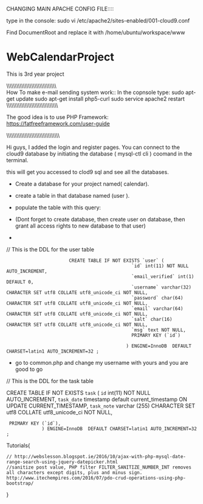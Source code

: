 CHANGING MAIN APACHE CONFIG FILE::::

type in the console:
sudo vi /etc/apache2/sites-enabled/001-cloud9.conf

Find DocumentRoot and replace it with /home/ubuntu/workspace/www




# WebCalendarProject
This is 3rd year project

\\\\\\\\\\\\\\\\\\\\\\\\\\\\\\\\\\\\\\\\\\\\\\\\\\\\\\\\\\\\\
How To make e-mail sending system work::
 In the copnsole type: sudo apt-get update
                       sudo apt-get install php5-curl
                       sudo service apache2 restart
\\\\\\\\\\\\\\\\\\\\\\\\\\\\\\\\\\\\\\\\\\\\\\\\\\\\\\\\\\\\\\

The good idea is to use PHP Framework:
https://fatfreeframework.com/user-guide

\\\\\\\\\\\\\\\\\\\\\\\\\\\\\\\\\\\\\\\\\\\\\\\\\\\\\\\\\\\\\\\\

 Hi guys, I added the login and register pages. You can connect
 to the cloud9 database by initiating the database ( mysql-ctl cli )
 coomand in the terminal.
 
 this will get you accessed to clod9 sql and see all the databases. 
 
 * Create a database for your project named( calendar).
 
 * create a table in that database named (user ).
 
 * populate the table with this query:
 * (Dont forget to create database, then create user on database, then grant all access rights to new database to that user)
 * 
 


 // This is the DDL for the user table
 
                         
                           CREATE TABLE IF NOT EXISTS `user` (
                                                  `id` int(11) NOT NULL AUTO_INCREMENT,
                                                  `email_verified` int(1) DEFAULT 0,
                                                  `username` varchar(32) CHARACTER SET utf8 COLLATE utf8_unicode_ci NOT NULL,
                                                  `password` char(64) CHARACTER SET utf8 COLLATE utf8_unicode_ci NOT NULL,
                                                  `email` varchar(64) CHARACTER SET utf8 COLLATE utf8_unicode_ci NOT NULL,
                                                  `salt` char(16) CHARACTER SET utf8 COLLATE utf8_unicode_ci NOT NULL,
                                                  `msg` text NOT NULL,
                                                  PRIMARY KEY (`id`)
                                                
                                                ) ENGINE=InnoDB  DEFAULT CHARSET=latin1 AUTO_INCREMENT=32 ;


* go to common.php and change my username with yours and you are good to go
 
 

// This is the DDL for the task table

CREATE TABLE IF NOT EXISTS `task` (
              `id` int(11) NOT NULL AUTO_INCREMENT,
              `task_date` timestamp default current_timestamp ON UPDATE CURRENT_TIMESTAMP,
              `task_note` varchar (255) CHARACTER SET utf8 COLLATE utf8_unicode_ci NOT NULL,
                
     PRIMARY KEY (`id`),
                 ) ENGINE=InnoDB  DEFAULT CHARSET=latin1 AUTO_INCREMENT=32 ;

 
Tutorials{
    
    
    // http://webslesson.blogspot.ie/2016/10/ajax-with-php-mysql-date-range-search-using-jquery-datepicker.html
	//sanitize post value, PHP filter FILTER_SANITIZE_NUMBER_INT removes all characters except digits, plus and minus sign.
	http://www.itechempires.com/2016/07/pdo-crud-operations-using-php-bootstrap/
}